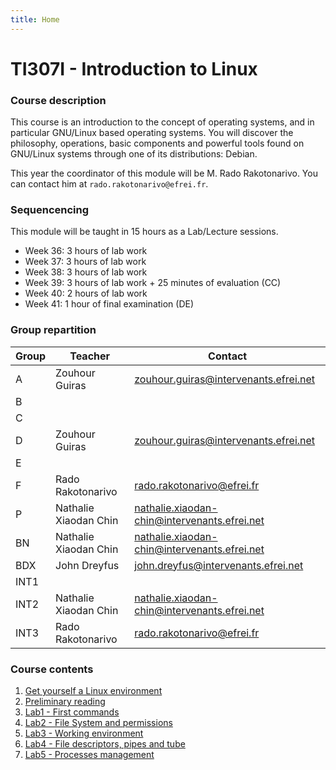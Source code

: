 ```yaml
---
title: Home
---
```


# TI307I - Introduction to Linux

### Course description

This course is an introduction to the concept of operating systems, and in particular GNU/Linux based operating systems. You will discover the philosophy, operations, basic components and powerful tools found on GNU/Linux systems through one of its distributions: Debian.

This year the coordinator of this module will be M. Rado Rakotonarivo. You can contact him at `rado.rakotonarivo@efrei.fr`.

### Sequencencing

This module will be taught in 15 hours as a Lab/Lecture sessions.

-   Week 36: 3 hours of lab work
-   Week 37: 3 hours of lab work
-   Week 38: 3 hours of lab work
-   Week 39: 3 hours of lab work + 25 minutes of evaluation (CC)
-   Week 40: 2 hours of lab work
-   Week 41: 1 hour of final examination (DE)

### Group repartition

| Group     | Teacher                   | Contact    |
|-----------|---------------------------|------------|
| A         | Zouhour Guiras            | zouhour.guiras@intervenants.efrei.net           |
| B         |                           |        |
| C         |                           |        |
| D         | Zouhour Guiras            | zouhour.guiras@intervenants.efrei.net       |
| E         |                           |        |
| F         | Rado Rakotonarivo         | rado.rakotonarivo@efrei.fr       |
| P         | Nathalie Xiaodan Chin     | nathalie.xiaodan-chin@intervenants.efrei.net       |
| BN        | Nathalie Xiaodan Chin     | nathalie.xiaodan-chin@intervenants.efrei.net       |
| BDX       | John Dreyfus              | john.dreyfus@intervenants.efrei.net       |
| INT1      |                           |        |
| INT2      | Nathalie Xiaodan Chin     | nathalie.xiaodan-chin@intervenants.efrei.net       |
| INT3      | Rado Rakotonarivo         | rado.rakotonarivo@efrei.fr       |



### Course contents
1. [Get yourself a Linux environment](./contents/installation-wsl.md)
2. [Preliminary reading](./contents/preliminary-reading.md)
3. [Lab1 - First commands](./contents/tp1.md)
4. [Lab2 - File System and permissions](./contents/tp2.md)
5. [Lab3 - Working environment](./contents/tp3.md)
6. [Lab4 - File descriptors, pipes and tube](./contents/tp4.md)
6. [Lab5 - Processes management](./contents/tp5.md)
